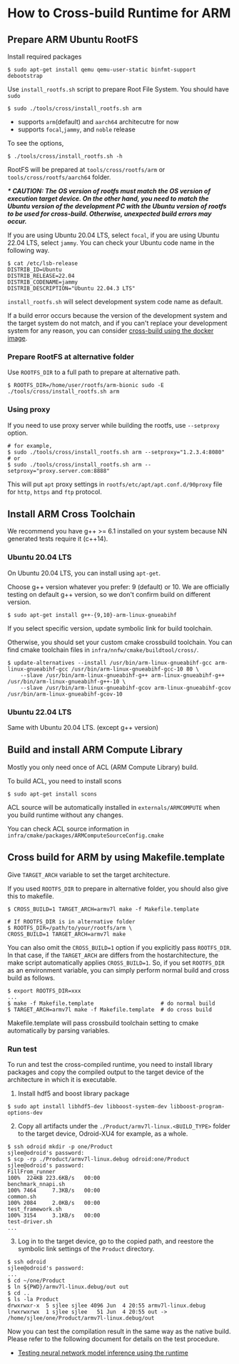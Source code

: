 # How to Cross-build Runtime for ARM

## Prepare ARM Ubuntu RootFS

Install required packages

```
$ sudo apt-get install qemu qemu-user-static binfmt-support debootstrap
```

Use `install_rootfs.sh` script to prepare Root File System. You should have `sudo`

```
$ sudo ./tools/cross/install_rootfs.sh arm
```
- supports `arm`(default) and `aarch64` architecutre for now
- supports `focal`,`jammy`, and `noble` release

To see the options,
```
$ ./tools/cross/install_rootfs.sh -h
```

RootFS will be prepared at `tools/cross/rootfs/arm` or `tools/cross/rootfs/aarch64` folder.

***\* CAUTION: The OS version of rootfs must match the OS version of execution target device. On the other hand, you need to match the Ubuntu version of the development PC with the Ubuntu version of rootfs to be used for cross-build. Otherwise, unexpected build errors may occur.***

If you are using Ubuntu 20.04 LTS, select `focal`, if you are using Ubuntu 22.04 LTS, select `jammy`. You can check your Ubuntu code name in the following way.

```
$ cat /etc/lsb-release
DISTRIB_ID=Ubuntu
DISTRIB_RELEASE=22.04
DISTRIB_CODENAME=jammy
DISTRIB_DESCRIPTION="Ubuntu 22.04.3 LTS"
```

`install_rootfs.sh` will select development system code name as default.

If a build error occurs because the version of the development system and the target system do not match, and if you can't replace your development system for any reason, you can consider [cross-build using the docker image](how-to-build-runtime-using-prebuilt-docker-image.md).

### Prepare RootFS at alternative folder

Use `ROOTFS_DIR` to a full path to prepare at alternative path.

```
$ ROOTFS_DIR=/home/user/rootfs/arm-bionic sudo -E ./tools/cross/install_rootfs.sh arm
```

### Using proxy

If you need to use proxy server while building the rootfs, use `--setproxy` option.

```
# for example,
$ sudo ./tools/cross/install_rootfs.sh arm --setproxy="1.2.3.4:8080"
# or
$ sudo ./tools/cross/install_rootfs.sh arm --setproxy="proxy.server.com:8888"
```

This will put `apt` proxy settings in `rootfs/etc/apt/apt.conf.d/90proxy` file
for `http`, `https` and `ftp` protocol.

## Install ARM Cross Toolchain

We recommend you have g++ >= 6.1 installed on your system because NN generated tests require it (c++14).

### Ubuntu 20.04 LTS

On Ubuntu 20.04 LTS, you can install using `apt-get`.

Choose g++ version whatever you prefer: 9 (default) or 10. We are officially testing on default g++ version,
so we don't confirm build on different version.

```
$ sudo apt-get install g++-{9,10}-arm-linux-gnueabihf
```

If you select specific version, update symbolic link for build toolchain.

Otherwise, you should set your custom cmake crossbuild toolchain. You can find cmake toolchain files in `infra/nnfw/cmake/buildtool/cross/`.

```
$ update-alternatives --install /usr/bin/arm-linux-gnueabihf-gcc arm-linux-gnueabihf-gcc /usr/bin/arm-linux-gnueabihf-gcc-10 80 \
    --slave /usr/bin/arm-linux-gnueabihf-g++ arm-linux-gnueabihf-g++ /usr/bin/arm-linux-gnueabihf-g++-10 \
    --slave /usr/bin/arm-linux-gnueabihf-gcov arm-linux-gnueabihf-gcov /usr/bin/arm-linux-gnueabihf-gcov-10
```

### Ubuntu 22.04 LTS

Same with Ubuntu 20.04 LTS. (except g++ version)

## Build and install ARM Compute Library

Mostly you only need once of ACL (ARM Compute Library) build.

To build ACL, you need to install scons

```
$ sudo apt-get install scons
```

ACL source will be automatically installed in `externals/ARMCOMPUTE` when you build runtime without any changes.

You can check ACL source information in `infra/cmake/packages/ARMComputeSourceConfig.cmake`

## Cross build for ARM by using Makefile.template

Give `TARGET_ARCH` variable to set the target architecture.

If you used `ROOTFS_DIR` to prepare in alternative folder, you should also give this to makefile.

```
$ CROSS_BUILD=1 TARGET_ARCH=armv7l make -f Makefile.template

# If ROOTFS_DIR is in alternative folder
$ ROOTFS_DIR=/path/to/your/rootfs/arm \
CROSS_BUILD=1 TARGET_ARCH=armv7l make
```

You can also omit the `CROSS_BUILD=1` option if you explicitly pass `ROOTFS_DIR`. In that case, if
the `TARGET_ARCH` are differs from the hostarchitecture, the make script automatically applies
`CROSS_BUILD=1`. So, if you set `ROOTFS_DIR` as an environment variable, you can simply perform
normal build and cross build as follows.

```
$ export ROOTFS_DIR=xxx
...
$ make -f Makefile.template                     # do normal build
$ TARGET_ARCH=armv7l make -f Makefile.template  # do cross build
```

Makefile.template will pass crossbuild toolchain setting to cmake automatically by parsing variables.

### Run test

To run and test the cross-compiled runtime, you need to install library packages and copy the compiled output to the target device of the architecture in which it is executable.

1. Install hdf5 and boost library package

```
$ sudo apt install libhdf5-dev libboost-system-dev libboost-program-options-dev
```

2. Copy all artifacts under the `./Product/armv7l-linux.<BUILD_TYPE>` folder to the target device, Odroid-XU4 for example, as a whole.

```
$ ssh odroid mkdir -p one/Product
sjlee@odroid's password:
$ scp -rp ./Product/armv7l-linux.debug odroid:one/Product
sjlee@odroid's password:
FillFrom_runner                                                                                 100%  224KB 223.6KB/s   00:00
benchmark_nnapi.sh                                                                              100% 7464     7.3KB/s   00:00
common.sh                                                                                       100% 2084     2.0KB/s   00:00
test_framework.sh                                                                               100% 3154     3.1KB/s   00:00
test-driver.sh
...
```

3. Log in to the target device, go to the copied path, and reestore the symbolic link settings of the `Product` directory.

```
$ ssh odroid
sjlee@odroid's password:
...
$ cd ~/one/Product
$ ln ${PWD}/armv7l-linux.debug/out out
$ cd ..
$ ls -la Product
drwxrwxr-x  5 sjlee sjlee 4096 Jun  4 20:55 armv7l-linux.debug
lrwxrwxrwx  1 sjlee sjlee   51 Jun  4 20:55 out -> /home/sjlee/one/Product/armv7l-linux.debug/out
```

Now you can test the compilation result in the same way as the native build. Please refer to the following document for details on the test procedure.

- [Testing neural network model inference using the runtime](./how-to-build-runtime.md#run-test)
